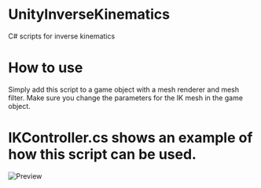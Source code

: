 # UnityInverseKinematics
C# scripts for inverse kinematics


# How to use
Simply add this script to a game object with a mesh renderer and mesh filter. 
Make sure you change the parameters for the IK mesh in the game object.

# IKController.cs shows an example of how this script can be used.
![Preview](hhttps://raw.githubusercontent.com/eddyariki/UnityInverseKinematics/master/Capture.JPG)
